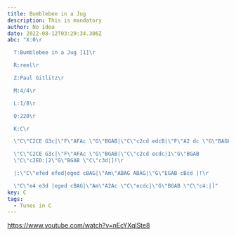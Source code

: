 ```yaml
---
title: Bumblebee in a Jug
description: This is mandatory
author: No idea
date: 2022-08-12T03:29:34.306Z
abc: "X:0\r

  T:Bumblebee in a Jug [1]\r

  R:reel\r

  Z:Paul Gitlitz\r

  M:4/4\r

  L:1/8\r

  Q:220\r

  K:C\r

  \"C\"C2CE G3c|\"F\"AFAc \"G\"BGAB|\"C\"c2cd edcB|\"F\"A2 dc \"G\"BAGE|!\r

  \"C\"C2CE G3c|\"F\"AFAc \"G\"BGAB|\"C\"c2cd ecdc|1\"G\"BGAB
  \"C\"c2ED:|2\"G\"BGAB \"C\"c3d|]!\r

  |:\"C\"efed efed|eged cBAG|\"Am\"ABAG ABAG|\"G\"EGAB cBcd |!\r

  \"C\"e4 e3d |eged cBAG|\"Am\"A2Ac \"C\"ecdc|\"G\"BGAB \"C\"c4:|]"
key: C
tags:
  - Tunes in C
---
```

https://www.youtube.com/watch?v=nEcYXqlSte8
